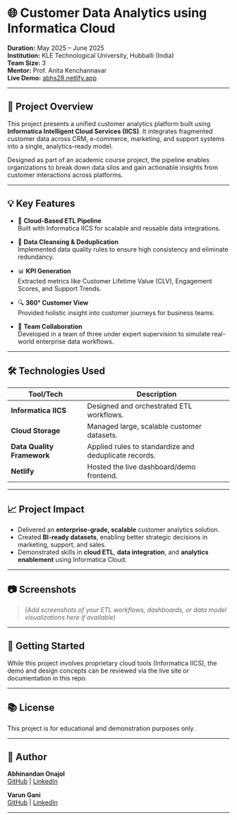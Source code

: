# 🌐 Customer Data Analytics using Informatica Cloud

**Duration:** May 2025 – June 2025  
**Institution:** KLE Technological University, Hubballi (India)  
**Team Size:** 3  
**Mentor:** Prof. Anita Kenchannavar  
**Live Demo:** [abhs28.netlify.app](https://abhs28.netlify.app)

---

## 🧩 Project Overview

This project presents a unified customer analytics platform built using **Informatica Intelligent Cloud Services (IICS)**. It integrates fragmented customer data across CRM, e-commerce, marketing, and support systems into a single, analytics-ready model.

Designed as part of an academic course project, the pipeline enables organizations to break down data silos and gain actionable insights from customer interactions across platforms.

---

## 💡 Key Features

- 🔁 **Cloud-Based ETL Pipeline**  
  Built with Informatica IICS for scalable and reusable data integrations.

- 🧼 **Data Cleansing & Deduplication**  
  Implemented data quality rules to ensure high consistency and eliminate redundancy.

- 📊 **KPI Generation**  
  Extracted metrics like Customer Lifetime Value (CLV), Engagement Scores, and Support Trends.

- 🔍 **360° Customer View**  
  Provided holistic insight into customer journeys for business teams.

- 🤝 **Team Collaboration**  
  Developed in a team of three under expert supervision to simulate real-world enterprise data workflows.

---

## 🛠️ Technologies Used

| Tool/Tech | Description |
|----------|-------------|
| **Informatica IICS** | Designed and orchestrated ETL workflows. |
| **Cloud Storage** | Managed large, scalable customer datasets. |
| **Data Quality Framework** | Applied rules to standardize and deduplicate records. |
| **Netlify** | Hosted the live dashboard/demo frontend. |

---

## 📈 Project Impact

- Delivered an **enterprise-grade, scalable** customer analytics solution.
- Created **BI-ready datasets**, enabling better strategic decisions in marketing, support, and sales.
- Demonstrated skills in **cloud ETL**, **data integration**, and **analytics enablement** using Informatica Cloud.

---

## 📷 Screenshots

> *(Add screenshots of your ETL workflows, dashboards, or data model visualizations here if available)*

---

## 🚀 Getting Started

While this project involves proprietary cloud tools (Informatica IICS), the demo and design concepts can be reviewed via the live site or documentation in this repo.

---

## 📚 License

This project is for educational and demonstration purposes only.

---

## 👤 Author

**Abhinandan Onajol**  
[GitHub](https://github.com/abhinandan976) | [LinkedIn](https://www.linkedin.com/in/abhinandan_onajol)  

**Varun Gani**  
[GitHub](https://github.com/varungani) | [LinkedIn](https://www.linkedin.com/in/varun-gani-59971a258/)  

---

